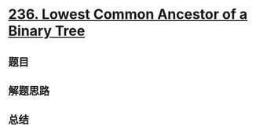 # [236. Lowest Common Ancestor of a Binary Tree](https://leetcode.com/problems/lowest-common-ancestor-of-a-binary-tree/)

## 题目


## 解题思路


## 总结


